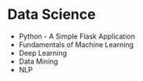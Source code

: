 # Data Science

- Python - A Simple Flask Application
- Fundamentals of Machine Learning 
- Deep Learning
- Data Mining
- NLP

